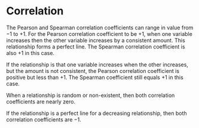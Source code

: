 # Correlation

The Pearson and Spearman correlation coefficients can range in value from −1 to +1. For the Pearson correlation coefficient to be +1, when one variable increases then the other variable increases by a consistent amount. This relationship forms a perfect line. The Spearman correlation coefficient is also +1 in this case.

If the relationship is that one variable increases when the other increases, but the amount is not consistent, the Pearson correlation coefficient is positive but less than +1. The Spearman coefficient still equals +1 in this case.

When a relationship is random or non-existent, then both correlation coefficients are nearly zero.

If the relationship is a perfect line for a decreasing relationship, then both correlation coefficients are −1.